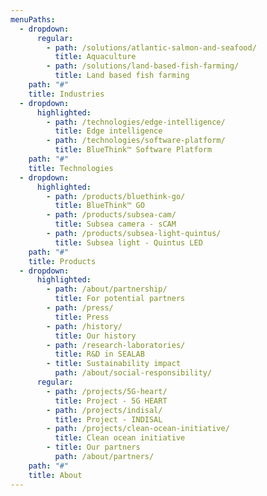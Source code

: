 ```yaml
---
menuPaths:
  - dropdown:
      regular:
        - path: /solutions/atlantic-salmon-and-seafood/
          title: Aquaculture
        - path: /solutions/land-based-fish-farming/
          title: Land based fish farming
    path: "#"
    title: Industries
  - dropdown:
      highlighted:
        - path: /technologies/edge-intelligence/
          title: Edge intelligence
        - path: /technologies/software-platform/
          title: BlueThink™ Software Platform
    path: "#"
    title: Technologies
  - dropdown:
      highlighted:
        - path: /products/bluethink-go/
          title: BlueThink™ GO
        - path: /products/subsea-cam/
          title: Subsea camera - sCAM
        - path: /products/subsea-light-quintus/
          title: Subsea light - Quintus LED
    path: "#"
    title: Products
  - dropdown:
      highlighted:
        - path: /about/partnership/
          title: For potential partners
        - path: /press/
          title: Press
        - path: /history/
          title: Our history
        - path: /research-laboratories/
          title: R&D in SEALAB
        - title: Sustainability impact
          path: /about/social-responsibility/
      regular:
        - path: /projects/5G-heart/
          title: Project - 5G HEART
        - path: /projects/indisal/
          title: Project - INDISAL
        - path: /projects/clean-ocean-initiative/
          title: Clean ocean initiative
        - title: Our partners
          path: /about/partners/
    path: "#"
    title: About
---
```

